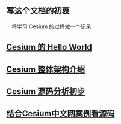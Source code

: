 
## 写这个文档的初衷
&emsp;将学习 Cesium 的过程做一个记录
## [Cesium 的 Hello World](cesium_summary/Cesium_start.md)

## [Cesium 整体架构介绍](cesium_summary/Cesium_architecture.md)

## [Cesium 源码分析初步](cesium_miniature/0_TO_1.md)
<!-- ## [Cesium 源码分析初步](Cesiumm_sourceCode_analyse.md) -->

## [结合Cesium中文网案例看源码](cesium_tutorial_in_chineseWeb/index.md)

